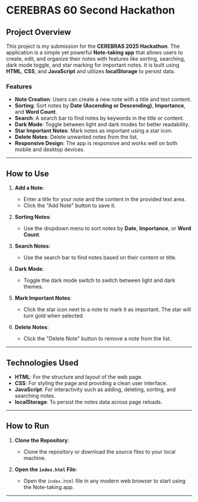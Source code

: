 # CEREBRAS 60 Second Hackathon

## Project Overview

This project is my submission for the **CEREBRAS 2025 Hackathon**. The application is a simple yet powerful **Note-taking app** that allows users to create, edit, and organize their notes with features like sorting, searching, dark mode toggle, and star marking for important notes. It is built using **HTML**, **CSS**, and **JavaScript** and utilizes **localStorage** to persist data.

### Features

- **Note Creation**: Users can create a new note with a title and text content.
- **Sorting**: Sort notes by **Date (Ascending or Descending)**, **Importance**, and **Word Count**.
- **Search**: A search bar to find notes by keywords in the title or content.
- **Dark Mode**: Toggle between light and dark modes for better readability.
- **Star Important Notes**: Mark notes as important using a star icon.
- **Delete Notes**: Delete unwanted notes from the list.
- **Responsive Design**: The app is responsive and works well on both mobile and desktop devices.

---

## How to Use

1. **Add a Note**:
   - Enter a title for your note and the content in the provided text area.
   - Click the "Add Note" button to save it.

2. **Sorting Notes**:
   - Use the dropdown menu to sort notes by **Date**, **Importance**, or **Word Count**.

3. **Search Notes**:
   - Use the search bar to find notes based on their content or title.

4. **Dark Mode**:
   - Toggle the dark mode switch to switch between light and dark themes.

5. **Mark Important Notes**:
   - Click the star icon next to a note to mark it as important. The star will turn gold when selected.

6. **Delete Notes**:
   - Click the "Delete Note" button to remove a note from the list.

---

## Technologies Used

- **HTML**: For the structure and layout of the web page.
- **CSS**: For styling the page and providing a clean user interface.
- **JavaScript**: For interactivity such as adding, deleting, sorting, and searching notes. 
- **localStorage**: To persist the notes data across page reloads.

---

## How to Run

1. **Clone the Repository**:
   - Clone the repository or download the source files to your local machine.

2. **Open the `index.html` File**:
   - Open the `index.html` file in any modern web browser to start using the Note-taking app.

---

